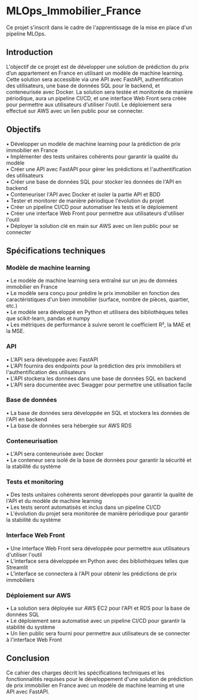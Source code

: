 # MLOps_Immobilier_France
Ce projet s'inscrit dans le cadre de l'apprentissage de la mise en place d'un pipeline MLOps.

## Introduction
L'objectif de ce projet est de développer une solution de prédiction du prix d’un appartement en France en utilisant un modèle de machine learning. Cette solution sera accessible via une API avec FastAPI, authentification des utilisateurs, une base de données SQL pour le backend, et conteneurisée avec Docker. La solution sera testée et monitorée de manière périodique, aura un pipeline CI/CD, et une interface Web Front sera créée pour permettre aux utilisateurs d'utiliser l'outil. Le déploiement sera effectué sur AWS avec un lien public pour se connecter.

## Objectifs
•	Développer un modèle de machine learning pour la prédiction de prix immobilier en France  
•	Implémenter des tests unitaires cohérents pour garantir la qualité du modèle  
•	Créer une API avec FastAPI pour gérer les prédictions et l'authentification des utilisateurs  
•	Créer une base de données SQL pour stocker les données de l'API en backend  
•	Conteneuriser l'API avec Docker et isoler la partie API et BDD  
•	Tester et monitorer de manière périodique l'évolution du projet  
•	Créer un pipeline CI/CD pour automatiser les tests et le déploiement  
•	Créer une interface Web Front pour permettre aux utilisateurs d'utiliser l'outil  
•	Déployer la solution clé en main sur AWS avec un lien public pour se connecter  

## Spécifications techniques
### Modèle de machine learning
•	Le modèle de machine learning sera entraîné sur un jeu de données immobilier en France  
•	Le modèle sera conçu pour prédire le prix immobilier en fonction des caractéristiques d'un bien immobilier (surface, nombre de pièces, quartier, etc.)  
•	Le modèle sera développé en Python et utilisera des bibliothèques telles que scikit-learn, pandas et numpy  
•	Les métriques de performance à suivre seront le coefficient R², la MAE et la MSE.  

### API
•	L'API sera développée avec FastAPI  
•	L'API fournira des endpoints pour la prédiction des prix immobiliers et l'authentification des utilisateurs  
•	L'API stockera les données dans une base de données SQL en backend  
•	L'API sera documentée avec Swagger pour permettre une utilisation facile  


### Base de données
•	La base de données sera développée en SQL et stockera les données de l'API en backend  
•	La base de données sera hébergée sur AWS RDS  

### Conteneurisation
•	L'API sera conteneurisée avec Docker  
•	Le conteneur sera isolé de la base de données pour garantir la sécurité et la stabilité du système  

### Tests et monitoring
•	Des tests unitaires cohérents seront développés pour garantir la qualité de l'API et du modèle de machine learning  
•	Les tests seront automatisés et inclus dans un pipeline CI/CD  
•	L'évolution du projet sera monitorée de manière périodique pour garantir la stabilité du système  

### Interface Web Front
•	Une interface Web Front sera développée pour permettre aux utilisateurs d'utiliser l'outil  
•	L'interface sera développée en Python avec des bibliothèques telles que Streamlit  
•	L'interface se connectera à l'API pour obtenir les prédictions de prix immobiliers  

### Déploiement sur AWS
•	La solution sera déployée sur AWS EC2 pour l'API et RDS pour la base de données SQL  
•	Le déploiement sera automatisé avec un pipeline CI/CD pour garantir la stabilité du système  
•	Un lien public sera fourni pour permettre aux utilisateurs de se connecter à l'interface Web Front  

## Conclusion
Ce cahier des charges décrit les spécifications techniques et les fonctionnalités requises pour le développement d'une solution de prédiction de prix immobilier en France avec un modèle de machine learning et une API avec FastAPI. 
